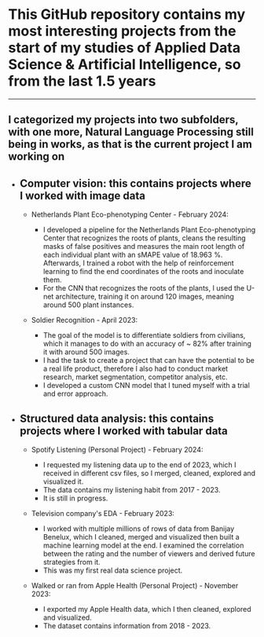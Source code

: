 # This GitHub repository contains my most interesting projects from the start of my studies of Applied Data Science & Artificial Intelligence, so from the last 1.5 years
---
## I categorized my projects into two subfolders, with one more, Natural Language Processing still being in works, as that is the current project I am working on
 * ## Computer vision: this contains projects where I worked with image data
    * Netherlands Plant Eco-phenotyping Center - February 2024: 
        - I developed a pipeline for the Netherlands Plant Eco-phenotyping Center that recognizes the roots of plants, cleans the resulting masks of false positives and measures the main root length of each individual plant with an sMAPE value of 18.963 %. Afterwards, I trained a robot with the help of reinforcement learning to find the end coordinates of the roots and inoculate them.
        - For the CNN that recognizes the roots of the plants, I used the U-net architecture, training it on around 120 images, meaning around 500 plant instances.

    * Soldier Recognition - April 2023:
        - The goal of the model is to differentiate soldiers from civilians, which it manages to do with an accuracy of ~ 82% after training it with around 500 images.
        - I had the task to create a project that can have the potential to be a real life product, therefore I also had to conduct market research, market segmentation, competitor analysis, etc.
        - I developed a custom CNN model that I tuned myself with a trial and error approach.

* ## Structured data analysis: this contains projects where I worked with tabular data
    * Spotify Listening (Personal Project) - February 2024:
        - I requested my listening data up to the end of 2023, which I received in different csv files, so I merged, cleaned, explored and visualized it.
        - The data contains my listening habit from 2017 - 2023.
        - It is still in progress.

    * Television company's EDA - February 2023:
        - I worked with multiple millions of rows of data from Banijay Benelux, which I cleaned, merged and visualized then built a machine learning model at the end. I examined the correlation between the rating and the number of viewers and derived future strategies from it.
        - This was my first real data science project.
    
    * Walked or ran from Apple Health (Personal Project) - November 2023:
        - I exported my Apple Health data, which I then cleaned, explored and visualized.
        - The dataset contains information from 2018 - 2023.
